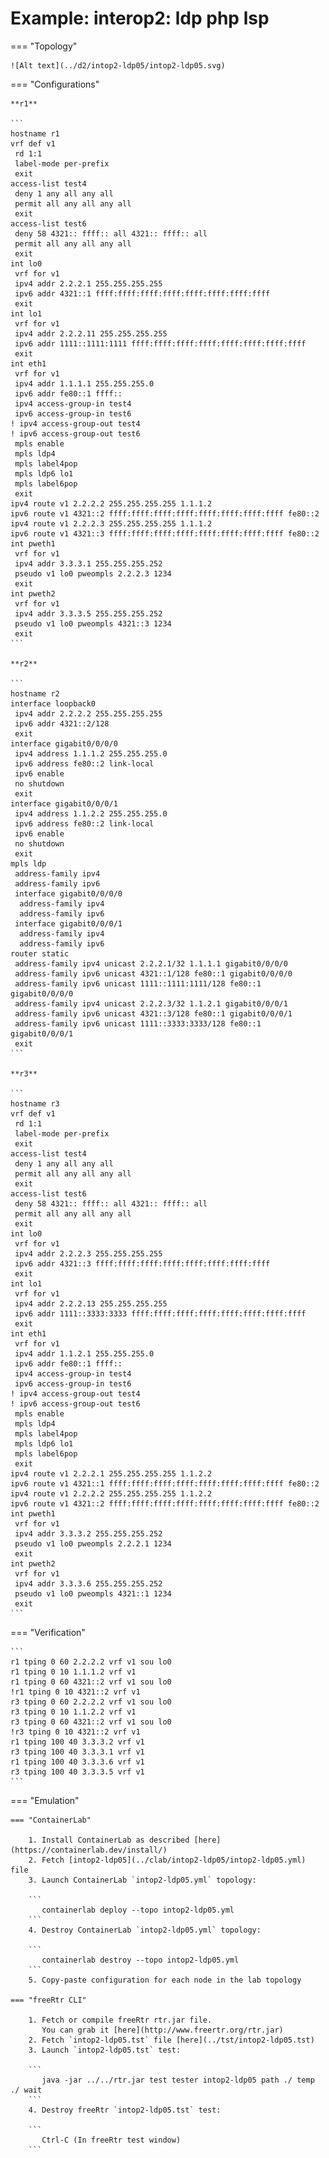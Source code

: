 # Example: interop2: ldp php lsp

=== "Topology"

    ![Alt text](../d2/intop2-ldp05/intop2-ldp05.svg)

=== "Configurations"

    **r1**

    ```
    hostname r1
    vrf def v1
     rd 1:1
     label-mode per-prefix
     exit
    access-list test4
     deny 1 any all any all
     permit all any all any all
     exit
    access-list test6
     deny 58 4321:: ffff:: all 4321:: ffff:: all
     permit all any all any all
     exit
    int lo0
     vrf for v1
     ipv4 addr 2.2.2.1 255.255.255.255
     ipv6 addr 4321::1 ffff:ffff:ffff:ffff:ffff:ffff:ffff:ffff
     exit
    int lo1
     vrf for v1
     ipv4 addr 2.2.2.11 255.255.255.255
     ipv6 addr 1111::1111:1111 ffff:ffff:ffff:ffff:ffff:ffff:ffff:ffff
     exit
    int eth1
     vrf for v1
     ipv4 addr 1.1.1.1 255.255.255.0
     ipv6 addr fe80::1 ffff::
     ipv4 access-group-in test4
     ipv6 access-group-in test6
    ! ipv4 access-group-out test4
    ! ipv6 access-group-out test6
     mpls enable
     mpls ldp4
     mpls label4pop
     mpls ldp6 lo1
     mpls label6pop
     exit
    ipv4 route v1 2.2.2.2 255.255.255.255 1.1.1.2
    ipv6 route v1 4321::2 ffff:ffff:ffff:ffff:ffff:ffff:ffff:ffff fe80::2
    ipv4 route v1 2.2.2.3 255.255.255.255 1.1.1.2
    ipv6 route v1 4321::3 ffff:ffff:ffff:ffff:ffff:ffff:ffff:ffff fe80::2
    int pweth1
     vrf for v1
     ipv4 addr 3.3.3.1 255.255.255.252
     pseudo v1 lo0 pweompls 2.2.2.3 1234
     exit
    int pweth2
     vrf for v1
     ipv4 addr 3.3.3.5 255.255.255.252
     pseudo v1 lo0 pweompls 4321::3 1234
     exit
    ```

    **r2**

    ```
    hostname r2
    interface loopback0
     ipv4 addr 2.2.2.2 255.255.255.255
     ipv6 addr 4321::2/128
     exit
    interface gigabit0/0/0/0
     ipv4 address 1.1.1.2 255.255.255.0
     ipv6 address fe80::2 link-local
     ipv6 enable
     no shutdown
     exit
    interface gigabit0/0/0/1
     ipv4 address 1.1.2.2 255.255.255.0
     ipv6 address fe80::2 link-local
     ipv6 enable
     no shutdown
     exit
    mpls ldp
     address-family ipv4
     address-family ipv6
     interface gigabit0/0/0/0
      address-family ipv4
      address-family ipv6
     interface gigabit0/0/0/1
      address-family ipv4
      address-family ipv6
    router static
     address-family ipv4 unicast 2.2.2.1/32 1.1.1.1 gigabit0/0/0/0
     address-family ipv6 unicast 4321::1/128 fe80::1 gigabit0/0/0/0
     address-family ipv6 unicast 1111::1111:1111/128 fe80::1 gigabit0/0/0/0
     address-family ipv4 unicast 2.2.2.3/32 1.1.2.1 gigabit0/0/0/1
     address-family ipv6 unicast 4321::3/128 fe80::1 gigabit0/0/0/1
     address-family ipv6 unicast 1111::3333:3333/128 fe80::1 gigabit0/0/0/1
     exit
    ```

    **r3**

    ```
    hostname r3
    vrf def v1
     rd 1:1
     label-mode per-prefix
     exit
    access-list test4
     deny 1 any all any all
     permit all any all any all
     exit
    access-list test6
     deny 58 4321:: ffff:: all 4321:: ffff:: all
     permit all any all any all
     exit
    int lo0
     vrf for v1
     ipv4 addr 2.2.2.3 255.255.255.255
     ipv6 addr 4321::3 ffff:ffff:ffff:ffff:ffff:ffff:ffff:ffff
     exit
    int lo1
     vrf for v1
     ipv4 addr 2.2.2.13 255.255.255.255
     ipv6 addr 1111::3333:3333 ffff:ffff:ffff:ffff:ffff:ffff:ffff:ffff
     exit
    int eth1
     vrf for v1
     ipv4 addr 1.1.2.1 255.255.255.0
     ipv6 addr fe80::1 ffff::
     ipv4 access-group-in test4
     ipv6 access-group-in test6
    ! ipv4 access-group-out test4
    ! ipv6 access-group-out test6
     mpls enable
     mpls ldp4
     mpls label4pop
     mpls ldp6 lo1
     mpls label6pop
     exit
    ipv4 route v1 2.2.2.1 255.255.255.255 1.1.2.2
    ipv6 route v1 4321::1 ffff:ffff:ffff:ffff:ffff:ffff:ffff:ffff fe80::2
    ipv4 route v1 2.2.2.2 255.255.255.255 1.1.2.2
    ipv6 route v1 4321::2 ffff:ffff:ffff:ffff:ffff:ffff:ffff:ffff fe80::2
    int pweth1
     vrf for v1
     ipv4 addr 3.3.3.2 255.255.255.252
     pseudo v1 lo0 pweompls 2.2.2.1 1234
     exit
    int pweth2
     vrf for v1
     ipv4 addr 3.3.3.6 255.255.255.252
     pseudo v1 lo0 pweompls 4321::1 1234
     exit
    ```

=== "Verification"

    ```
    r1 tping 0 60 2.2.2.2 vrf v1 sou lo0
    r1 tping 0 10 1.1.1.2 vrf v1
    r1 tping 0 60 4321::2 vrf v1 sou lo0
    !r1 tping 0 10 4321::2 vrf v1
    r3 tping 0 60 2.2.2.2 vrf v1 sou lo0
    r3 tping 0 10 1.1.2.2 vrf v1
    r3 tping 0 60 4321::2 vrf v1 sou lo0
    !r3 tping 0 10 4321::2 vrf v1
    r1 tping 100 40 3.3.3.2 vrf v1
    r3 tping 100 40 3.3.3.1 vrf v1
    r1 tping 100 40 3.3.3.6 vrf v1
    r3 tping 100 40 3.3.3.5 vrf v1
    ```

=== "Emulation"

    === "ContainerLab"

        1. Install ContainerLab as described [here](https://containerlab.dev/install/)  
        2. Fetch [intop2-ldp05](../clab/intop2-ldp05/intop2-ldp05.yml) file  
        3. Launch ContainerLab `intop2-ldp05.yml` topology:  

        ```
           containerlab deploy --topo intop2-ldp05.yml  
        ```
        4. Destroy ContainerLab `intop2-ldp05.yml` topology:  

        ```
           containerlab destroy --topo intop2-ldp05.yml  
        ```
        5. Copy-paste configuration for each node in the lab topology

    === "freeRtr CLI"

        1. Fetch or compile freeRtr rtr.jar file.  
           You can grab it [here](http://www.freertr.org/rtr.jar)  
        2. Fetch `intop2-ldp05.tst` file [here](../tst/intop2-ldp05.tst)  
        3. Launch `intop2-ldp05.tst` test:  

        ```
           java -jar ../../rtr.jar test tester intop2-ldp05 path ./ temp ./ wait
        ```
        4. Destroy freeRtr `intop2-ldp05.tst` test:  

        ```
           Ctrl-C (In freeRtr test window)
        ```

